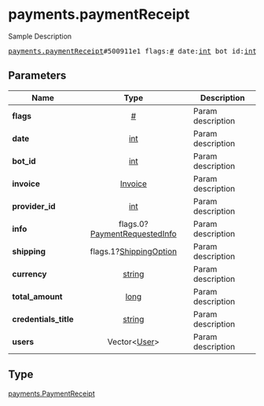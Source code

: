 # payments.paymentReceipt

Sample Description

<pre>
<a href="../constructor/payments.paymentReceipt.md">payments.paymentReceipt</a>#500911e1 flags:<a href="../type/#.md">#</a> date:<a href="../type/int.md">int</a> bot_id:<a href="../type/int.md">int</a> invoice:<a href="../type/Invoice.md">Invoice</a> provider_id:<a href="../type/int.md">int</a> info:flags.0?<a href="../type/PaymentRequestedInfo.md">PaymentRequestedInfo</a> shipping:flags.1?<a href="../type/ShippingOption.md">ShippingOption</a> currency:<a href="../type/string.md">string</a> total_amount:<a href="../type/long.md">long</a> credentials_title:<a href="../type/string.md">string</a> users:Vector&lt;<a href="../type/User.md">User</a>&gt; = <a href="../type/payments.PaymentReceipt.md">payments.PaymentReceipt</a>;
</pre>
## Parameters

| Name | Type | Description |
|------|:----:|-------------|
| **flags** | <a href="../type/#.md">#</a> | Param description |
| **date** | <a href="../type/int.md">int</a> | Param description |
| **bot_id** | <a href="../type/int.md">int</a> | Param description |
| **invoice** | <a href="../type/Invoice.md">Invoice</a> | Param description |
| **provider_id** | <a href="../type/int.md">int</a> | Param description |
| **info** | flags.0?<a href="../type/PaymentRequestedInfo.md">PaymentRequestedInfo</a> | Param description |
| **shipping** | flags.1?<a href="../type/ShippingOption.md">ShippingOption</a> | Param description |
| **currency** | <a href="../type/string.md">string</a> | Param description |
| **total_amount** | <a href="../type/long.md">long</a> | Param description |
| **credentials_title** | <a href="../type/string.md">string</a> | Param description |
| **users** | Vector&lt;<a href="../type/User.md">User</a>&gt; | Param description |

## Type

<a href="../type/payments.PaymentReceipt.md">payments.PaymentReceipt</a>
